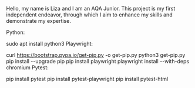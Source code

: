 Hello, my name is Liza and I am an AQA Junior. This project is my first independent endeavor, through which I aim to enhance my skills and demonstrate my expertise.

Python:

sudo apt install python3
Playwright:

curl https://bootstrap.pypa.io/get-pip.py -o get-pip.py
python3 get-pip.py
pip install --upgrade pip
pip install playwright
playwright install --with-deps chromium
Pytest:

pip install pytest
pip install pytest-playwright
pip install pytest-html
